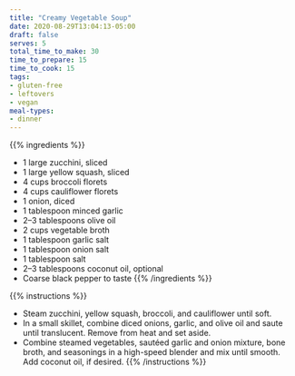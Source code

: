 ```yaml
---
title: "Creamy Vegetable Soup"
date: 2020-08-29T13:04:13-05:00
draft: false
serves: 5
total_time_to_make: 30
time_to_prepare: 15
time_to_cook: 15
tags:
- gluten-free
- leftovers
- vegan
meal-types:
- dinner
---
```


{{% ingredients %}}
- 1 large zucchini, sliced
- 1 large yellow squash, sliced
- 4 cups broccoli florets
- 4 cups cauliflower florets
- 1 onion, diced
- 1 tablespoon minced garlic
- 2–3 tablespoons olive oil
- 2 cups vegetable broth
- 1 tablespoon garlic salt
- 1 tablespoon onion salt
- 1 tablespoon salt
- 2–3 tablespoons coconut oil, optional
- Coarse black pepper to taste
{{% /ingredients %}}

{{% instructions %}}
- Steam zucchini, yellow squash, broccoli, and cauliflower until soft.
- In a small skillet, combine diced onions, garlic, and olive oil and saute until translucent. Remove from heat and set aside.
- Combine steamed vegetables, sautéed garlic and onion mixture, bone broth, and seasonings in a high-speed blender and mix until smooth. Add coconut oil, if desired.
{{% /instructions %}}
